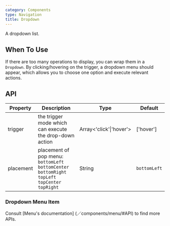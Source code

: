```yaml
---
category: Components
type: Navigation
title: Dropdown
---
```


A dropdown list.

## When To Use

If there are too many operations to display, you can wrap them in a `Dropdown`. By clicking/hovering on the trigger, a dropdown menu should appear, which allows you to choose one option and execute relevant actions.

## API

| Property         | Description           | Type     | Default       |
|--------------|----------------|----------|--------------|
| trigger        | the trigger mode which can execute the drop-down action  | Array<'click'\|'hover'>   | ['hover']           |
| placement | placement of pop menu: `bottomLeft` `bottomCenter` `bottomRight` `topLeft` `topCenter` `topRight` | String | `bottomLeft` |

### Dropdown Menu Item

Consult [Menu's documentation] (／components/menu/#API) to find more APIs.